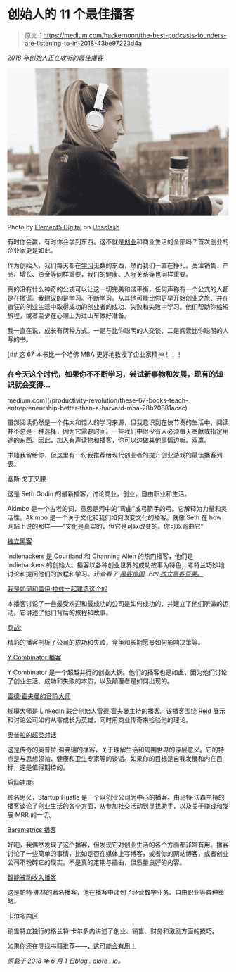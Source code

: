 # 创始人的 11 个最佳播客

> 原文：<https://medium.com/hackernoon/the-best-podcasts-founders-are-listening-to-in-2018-43be97223d4a>

*2018 年创始人正在收听的最佳播客*

![](img/d80cf1b452c3a4c49e1044537b5a3c6b.png)

Photo by [Element5 Digital](https://unsplash.com/photos/OBbliBNuJlk?utm_source=unsplash&utm_medium=referral&utm_content=creditCopyText) on [Unsplash](https://unsplash.com/search/photos/podcasts?utm_source=unsplash&utm_medium=referral&utm_content=creditCopyText)

有时你会赢，有时你会学到东西。这不就是[创业](https://hackernoon.com/tagged/startup)和商业生活的全部吗？首次创业的企业家更是如此。

作为创始人，我们每天都在[学习](https://hackernoon.com/tagged/learning)无数的东西，然而我们一直在挣扎。关注销售、产品、增长、资金等同样重要，我们的健康、人际关系等也同样重要。

真的没有什么神奇的公式可以让这一切完美和谐平衡，任何声称有一个公式的人都是在撒谎。我建议的是学习。不断学习。从其他可能比你更早开始创业之旅、并在疯狂的创业生活中取得成功的创业者的成功、失败和失败中学习。他们帮助你缩短旅程，或者至少在心理上为过山车做好准备。

我一直在说，成长有两种方式。一是与比你聪明的人交谈，二是阅读比你聪明的人写的书。

[](/productivity-revolution/these-67-books-teach-entrepreneurship-better-than-a-harvard-mba-28b20681acac) [## 这 67 本书比一个哈佛 MBA 更好地教授了企业家精神！！！

### 在今天这个时代，如果你不不断学习，尝试新事物和发展，现有的知识就会变得…

medium.com](/productivity-revolution/these-67-books-teach-entrepreneurship-better-than-a-harvard-mba-28b20681acac) 

虽然阅读仍然是一个伟大和惊人的学习来源，但我意识到在快节奏的生活中，阅读并不总是一种选择，因为它需要时间。一些我们中很少有人必须每天奉献或指定用途的东西。因此，加入有声读物和播客，你可以边做其他事情边听。双赢。

书籍我留给你，但这里有一份我推荐给现代创业者的提升创业游戏的最佳播客列表。

塞斯·戈丁叉腰

这是 Seth Godin 的最新播客，讨论商业，创业，自由职业和生活。

Akimbo 是一个古老的词，意思是河中的“弯曲”或弓箭手的弓。它解释为力量和灵活性。Akimbo 是一个关于文化和我们如何改变文化的播客。就像 Seth 在 how 网站上说的那样——“文化是真实的，但它是可以改变的。你可以弯曲它”

[独立黑客](https://www.indiehackers.com/podcast)

Indiehackers 是 Courtland 和 Channing Allen 的热门播客，他们是 Indiehackers 的创始人。播客以各种创业世界的成功故事为特色，考特兰巧妙地讨论和提问他们的旅程和学习。*还查看了* [*黑客帝国*](https://medium.com/u/4a8a924edf41?source=post_page-----43be97223d4a--------------------------------) *上的* [*独立黑客豆荚。*](https://www.indiehackers.com/podcast/048-david-smooke-of-hacker-noon)

[我是如何和盖伊·拉兹一起建造这个的](https://www.npr.org/podcasts/510313/how-i-built-this)

本播客讨论了一些最受欢迎和最成功的公司是如何成功的，并建立了他们所做的运动。它讲述了他们背后的旅程和故事。

[商战:](https://wondery.com/shows/business-wars/)

精彩的播客剖析了公司的成功和失败，竞争和长期愿景如何影响决策等。

[Y Combinator 播客](https://blog.ycombinator.com/category/podcast/)

Y Combinator 是一个超越并行的创业大锅。他们的播客也是如此，因为他们讨论了创业生活、成功和失败的本质，以及颠覆者是如何出现的。

[雷德·霍夫曼的音阶大师](https://mastersofscale.com/)

规模大师是 LinkedIn 联合创始人雷德·霍夫曼主持的播客。该播客围绕 Reid 展示和讨论公司如何从零成长为英雄，同时用商业传奇来检验他的理论。

[奥普拉的超灵对话](http://www.oprah.com/app/super-soul-sunday.html)

这是传奇的奥普拉·温弗瑞的播客，关于理解生活和周围世界的深层意义。它的特点是与思想领袖、健康和卫生专家等的谈话。如果你的目标是自我发展和内在目标，这是值得期待的。

[启动速度:](https://www.startuphustle.xyz/)

顾名思义，Startup Hustle 是一个以创业公司为中心的播客。由马特·沃森主持的播客谈论了创业生活的各个方面，从参加社交活动到寻找助手，以及关于赚钱和发展 MRR 的一切。

[Baremetrics 播客](https://soundcloud.com/baremetrics)

好吧，我偶然发现了这个播客，但发现它对创业生活的各个方面都非常有用。播客讨论了一些简单的事情，比如是否在媒体上写博客，或者你的网站博客，或者创业公司不粉碎它的现实。不是真的定期与插曲，但质量良好的内容。

[智能被动收入播客](https://www.smartpassiveincome.com/podcasts/)

这是帕特·弗林的著名播客，他在播客中谈到了经营数字业务、自由职业等各种策略。

[卡尔多内区](https://grantcardonetv.com/podcasts/)

销售特立独行的格兰特·卡尔多内讲述了创业、销售、财务和激励方面的技巧。

如果你还在寻找书籍推荐——[，这可能会有用！](http://rplg.co/bb12f650)

*原载于 2018 年 6 月 1 日*[*blog . alore . io*](https://blog.alore.io/best-podcasts/)*。*